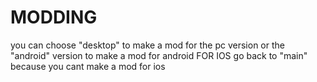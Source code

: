 # MODDING
you can choose "desktop" to make a mod for the pc version or the "android" version to make a mod for android
FOR IOS go back to "main" because you cant make a mod for ios

